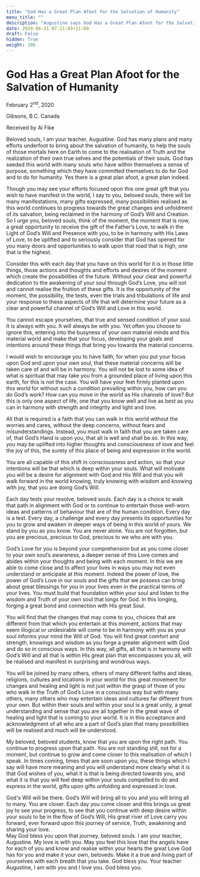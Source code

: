 ```yaml
---
title: "God Has a Great Plan Afoot for the Salvation of Humanity"
menu_title: ""
description: "Augustine says God Has a Great Plan Afoot for the Salvation of Humanity"
date: 2020-06-21 07:21:03+11:00
draft: False
hidden: True
weight: 386
---
```

# God Has a Great Plan Afoot for the Salvation of Humanity

February 2<sup>nd</sup>, 2020

Gibsons, B.C. Canada

Received by Al Fike

Beloved souls, I am your teacher, Augustine. God has many plans and many efforts underfoot to bring about the salvation of humanity, to help the souls of those mortals here on Earth to come to the realisation of Truth and the realization of their own true selves and the potentials of their souls. God has seeded this world with many souls who have within themselves a sense of purpose, something which they have committed themselves to do for God and to do for humanity. Yes there is a great plan afoot, a great plan indeed. 

Though you may see your efforts focused upon this one great gift that you wish to have manifest in the world, I say to you, beloved souls, there will be many manifestations, many gifts expressed, many possibilities realised as this world continues to progress towards the great changes and unfoldment of its salvation, being reclaimed in the harmony of God’s Will and Creation. So I urge you, beloved souls, think of the moment, the moment that is now, a great opportunity to receive the gift of the Father’s Love, to walk in the Light of God’s Will and Presence with you, to be in harmony with His Laws of Love, to be uplifted and to seriously consider that God has opened for you many doors and opportunities to walk upon that road that is high, one that is the highest. 

Consider this with each day that you have on this world for it is in those little things, those actions and thoughts and efforts and desires of the moment which create the possibilities of the future. Without your clear and powerful dedication to the awakening of your soul through God’s Love, you will not and cannot realise the fruition of these gifts. It is the opportunity of the moment, the possibility, the tests, even the trials and tribulations of life and your response to these aspects of life that will determine your future as a clear and powerful channel of God’s Will and Love in this world. 

You cannot escape yourselves, that true and sensed condition of your soul. It is always with you. It will always be with you. Yet often you choose to ignore this, entering into the busyness of your own material minds and this material world and make that your focus, developing your goals and intentions around these things that bring you towards the material concerns. 

I would wish to encourage you to have faith, for when you put your focus upon God and upon your own soul, that these material concerns will be taken care of and will be in harmony. You will not be lost to some idea of what is spiritual that may take you from a grounded place of living upon this earth, for this is not the case. You will have your feet firmly planted upon this world for without such a condition prevailing within you, how can you do God’s work?  How can you move in the world as His channels of love? But this is only one aspect of life, one that you know well and live as best as you can in harmony with strength and integrity and light and love.

All that is required is a faith that you can walk in this world without the worries and cares, without the deep concerns, without fears and misunderstandings. Instead, you must walk in faith that you are taken care of, that God’s Hand is upon you, that all is well and shall be so. In this way, you may be uplifted into higher thoughts and consciousness of love and feel the joy of this, the surety of this place of being and expression in the world.  

You are all capable of this shift in consciousness and action, so that your intentions will be that which is deep within your souls. What will motivate you will be a desire for alignment with God and His Will and that you will walk forward in the world knowing, truly knowing with wisdom and knowing with joy, that you are doing God’s Will.  

Each day tests your resolve, beloved souls. Each day is a choice to walk that path in alignment with God or to continue to entertain those well-worn ideas and patterns of behaviour that are of the human condition. Every day is a test. Every day, a challenge and every day presents its opportunities for you to grow and awaken in deeper ways of being in this world of yours. We stand by you as you know.  You are never alone.  You are not forgotten, but you are precious, precious to God, precious to we who are with you. 

God’s Love for you is beyond your comprehension but as you come closer to your own soul’s awareness, a deeper sense of this Love comes and abides within your thoughts and being with each moment. In this we are able to come close and to affect your lives in ways you may not even understand or anticipate at this moment. Indeed the power of love, the power of God’s Love in our souls and the gifts that we possess can bring about great blessings for you in your lives even in the practical terms of your lives. You must build that foundation within your soul and listen to the wisdom and Truth of your own soul that longs for God. In this longing, forging a great bond and connection with His great Soul.  

You will find that the changes that may come to you, choices that are different from that which you entertain at this moment, actions that may seem illogical or undesirable will come to be in harmony with you as your soul informs your mind the Will of God. You will find great comfort and strength, knowings and wisdom as you forge a greater alignment with God and do so in conscious ways. In this way, all gifts, all that is in harmony with God’s Will and all that is within His great plan that encompasses you all, will be realised and manifest in surprising and wondrous ways. 

You will be joined by many others, others of many different faiths and ideas, religions, cultures and locations in your world for this great movement for changes and healing and light is not just within the grasp of those of you who walk in the Truth of God’s Love in a conscious way but with many others, many others who may entertain ideas and cultures far different from your own. But within their souls and within your soul is a great unity, a great understanding and sense that you are all together in the great wave of healing and light that is coming to your world. It is in this acceptance and acknowledgment of all who are a part of God’s plan that many possibilities will be realised and much will be understood.

My beloved, beloved students, know that you are upon the right path. You continue to progress upon that path. You are not standing still, not for a moment, but continue to grow and come closer to this realisation of which I speak. In times coming, times that are soon upon you, these things which I say will have more meaning and you will understand more clearly what it is that God wishes of you, what it is that is being directed towards you, and what it is that you will feel deep within your souls compelled to do and express in the world, gifts upon gifts unfolding and expressed in love. 
 
God's Will will be there. God’s Will will bring all to you and you will bring all to many. You are closer. Each day you come closer and this brings us great joy to see your progress, to see that you continue with deep desire within your souls to be in the flow of God’s Will, His great river of Love carry you forward, ever forward upon this journey of service,  Truth, awakening and sharing your love.  
May God bless you upon that journey, beloved souls. I am your teacher, Augustine. My love is with you. May you feel this love that the angels have for each of you and know and realise within your hearts the great Love God has for you and make it your own, beloveds. Make it a true and living part of yourselves with each breath that you take. God bless you. Your teacher Augustine, I am with you and I love you. God bless you.
